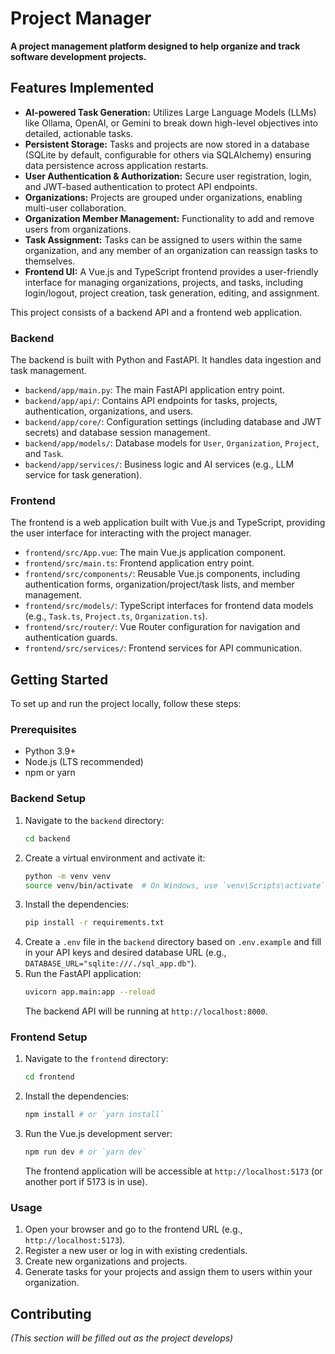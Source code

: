 # Project Manager

**A project management platform designed to help organize and track software development projects.**

## Features Implemented

-   **AI-powered Task Generation:** Utilizes Large Language Models (LLMs) like Ollama, OpenAI, or Gemini to break down high-level objectives into detailed, actionable tasks.
-   **Persistent Storage:** Tasks and projects are now stored in a database (SQLite by default, configurable for others via SQLAlchemy) ensuring data persistence across application restarts.
-   **User Authentication & Authorization:** Secure user registration, login, and JWT-based authentication to protect API endpoints.
-   **Organizations:** Projects are grouped under organizations, enabling multi-user collaboration.
-   **Organization Member Management:** Functionality to add and remove users from organizations.
-   **Task Assignment:** Tasks can be assigned to users within the same organization, and any member of an organization can reassign tasks to themselves.
-   **Frontend UI:** A Vue.js and TypeScript frontend provides a user-friendly interface for managing organizations, projects, and tasks, including login/logout, project creation, task generation, editing, and assignment.





This project consists of a backend API and a frontend web application.

### Backend

The backend is built with Python and FastAPI. It handles data ingestion and task management.

-   `backend/app/main.py`: The main FastAPI application entry point.
-   `backend/app/api/`: Contains API endpoints for tasks, projects, authentication, organizations, and users.
-   `backend/app/core/`: Configuration settings (including database and JWT secrets) and database session management.
-   `backend/app/models/`: Database models for `User`, `Organization`, `Project`, and `Task`.
-   `backend/app/services/`: Business logic and AI services (e.g., LLM service for task generation).

### Frontend

The frontend is a web application built with Vue.js and TypeScript, providing the user interface for interacting with the project manager.

-   `frontend/src/App.vue`: The main Vue.js application component.
-   `frontend/src/main.ts`: Frontend application entry point.
-   `frontend/src/components/`: Reusable Vue.js components, including authentication forms, organization/project/task lists, and member management.
-   `frontend/src/models/`: TypeScript interfaces for frontend data models (e.g., `Task.ts`, `Project.ts`, `Organization.ts`).
-   `frontend/src/router/`: Vue Router configuration for navigation and authentication guards.
-   `frontend/src/services/`: Frontend services for API communication.

## Getting Started

To set up and run the project locally, follow these steps:

### Prerequisites

-   Python 3.9+
-   Node.js (LTS recommended)
-   npm or yarn

### Backend Setup

1.  Navigate to the `backend` directory:
    ```bash
    cd backend
    ```
2.  Create a virtual environment and activate it:
    ```bash
    python -m venv venv
    source venv/bin/activate  # On Windows, use `venv\Scripts\activate`
    ```
3.  Install the dependencies:
    ```bash
    pip install -r requirements.txt
    ```
4.  Create a `.env` file in the `backend` directory based on `.env.example` and fill in your API keys and desired database URL (e.g., `DATABASE_URL="sqlite:///./sql_app.db"`).
5.  Run the FastAPI application:
    ```bash
    uvicorn app.main:app --reload
    ```
    The backend API will be running at `http://localhost:8000`.

### Frontend Setup

1.  Navigate to the `frontend` directory:
    ```bash
    cd frontend
    ```
2.  Install the dependencies:
    ```bash
    npm install # or `yarn install`
    ```
3.  Run the Vue.js development server:
    ```bash
    npm run dev # or `yarn dev`
    ```
    The frontend application will be accessible at `http://localhost:5173` (or another port if 5173 is in use).

### Usage

1.  Open your browser and go to the frontend URL (e.g., `http://localhost:5173`).
2.  Register a new user or log in with existing credentials.
3.  Create new organizations and projects.
4.  Generate tasks for your projects and assign them to users within your organization.

## Contributing

_(This section will be filled out as the project develops)_